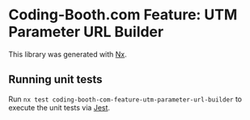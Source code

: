 # Coding-Booth.com Feature: UTM Parameter URL Builder

This library was generated with [Nx](https://nx.dev).

## Running unit tests

Run `nx test coding-booth-com-feature-utm-parameter-url-builder` to execute the unit tests via [Jest](https://jestjs.io).
